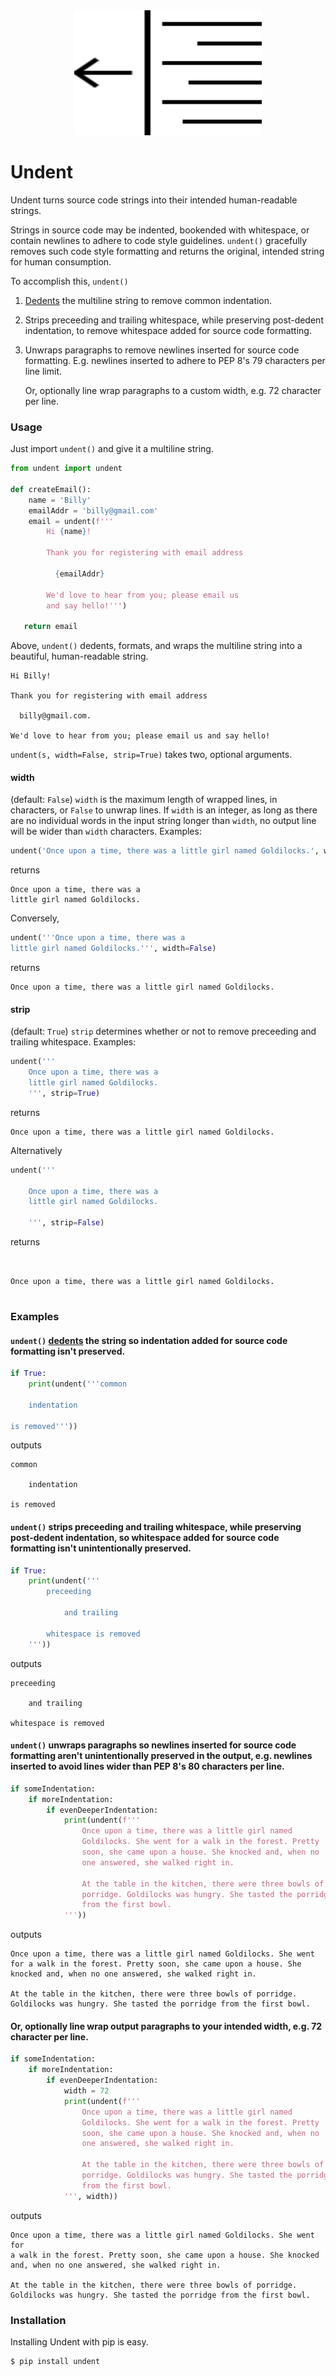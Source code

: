 <div align="center">
  <img src="logo.svg" width="300px" height="200px" alt="Undent">
</div>


# Undent

Undent turns source code strings into their intended human-readable
strings.

Strings in source code may be indented, bookended with whitespace, or
contain newlines to adhere to code style guidelines. `undent()`
gracefully removes such code style formatting and returns the original,
intended string for human consumption.

To accomplish this, `undent()`

  1. [Dedents](https://docs.python.org/3/library/textwrap.html#textwrap.dedent)
     the multiline string to remove common indentation.

  2. Strips preceeding and trailing whitespace, while preserving
     post-dedent indentation, to remove whitespace added for source code
     formatting.

  3. Unwraps paragraphs to remove newlines inserted for source code
     formatting. E.g. newlines inserted to adhere to PEP 8's 79
     characters per line limit.

     Or, optionally line wrap paragraphs to a custom width, e.g. 72
     character per line.


### Usage

Just import `undent()` and give it a multiline string.

```python
from undent import undent

def createEmail():
    name = 'Billy'
    emailAddr = 'billy@gmail.com'
    email = undent(f'''
        Hi {name}!

        Thank you for registering with email address

          {emailAddr}

        We'd love to hear from you; please email us
        and say hello!''')

   return email
```

Above, `undent()` dedents, formats, and wraps the multiline string into
a beautiful, human-readable string.

```
Hi Billy!

Thank you for registering with email address

  billy@gmail.com.

We'd love to hear from you; please email us and say hello!
```

`undent(s, width=False, strip=True)` takes two, optional arguments.

#### width

(default: `False`) `width` is the maximum length of wrapped lines, in
characters, or `False` to unwrap lines. If `width` is an integer, as
long as there are no individual words in the input string longer than
`width`, no output line will be wider than `width` characters. Examples:

```python
undent('Once upon a time, there was a little girl named Goldilocks.', width=30)
```

returns

```
Once upon a time, there was a
little girl named Goldilocks.
```

Conversely,

```python
undent('''Once upon a time, there was a
little girl named Goldilocks.''', width=False)
```

returns

```
Once upon a time, there was a little girl named Goldilocks.
```

#### strip

(default: `True`) `strip` determines whether or not to remove preceeding
and trailing whitespace. Examples:

```python
undent('''
    Once upon a time, there was a
    little girl named Goldilocks.
    ''', strip=True)
```

returns

```
Once upon a time, there was a little girl named Goldilocks.
````

Alternatively

```python
undent('''

    Once upon a time, there was a
    little girl named Goldilocks.

    ''', strip=False)
```

returns

```


Once upon a time, there was a little girl named Goldilocks.


```


### Examples

#### `undent()` [dedents](https://docs.python.org/3/library/textwrap.html#textwrap.dedent) the string so indentation added for source code formatting isn't preserved.

```python
if True:
    print(undent('''common

    indentation

is removed'''))
```

outputs

```
common

    indentation

is removed
```

#### `undent()` strips preceeding and trailing whitespace, while preserving post-dedent indentation, so whitespace added for source code formatting isn't unintentionally preserved.

```python
if True:
    print(undent('''
        preceeding

            and trailing

        whitespace is removed
    '''))
```

outputs

```
preceeding

    and trailing

whitespace is removed
```

#### `undent()` unwraps paragraphs so newlines inserted for source code formatting aren't unintentionally preserved in the output, e.g. newlines inserted to avoid lines wider than PEP 8's 80 characters per line.

```python
if someIndentation:
    if moreIndentation:
        if evenDeeperIndentation:
            print(undent(f'''
                Once upon a time, there was a little girl named
                Goldilocks. She went for a walk in the forest. Pretty
                soon, she came upon a house. She knocked and, when no
                one answered, she walked right in.
            
                At the table in the kitchen, there were three bowls of
                porridge. Goldilocks was hungry. She tasted the porridge
                from the first bowl.
            '''))
```

outputs

```
Once upon a time, there was a little girl named Goldilocks. She went for a walk in the forest. Pretty soon, she came upon a house. She knocked and, when no one answered, she walked right in.

At the table in the kitchen, there were three bowls of porridge. Goldilocks was hungry. She tasted the porridge from the first bowl.
```

#### Or, optionally line wrap output paragraphs to your intended width, e.g. 72 character per line.

```python
if someIndentation:
    if moreIndentation:
        if evenDeeperIndentation:
            width = 72
            print(undent(f'''
                Once upon a time, there was a little girl named
                Goldilocks. She went for a walk in the forest. Pretty
                soon, she came upon a house. She knocked and, when no
                one answered, she walked right in.
            
                At the table in the kitchen, there were three bowls of
                porridge. Goldilocks was hungry. She tasted the porridge
                from the first bowl.
            ''', width))
```

outputs

```
Once upon a time, there was a little girl named Goldilocks. She went for
a walk in the forest. Pretty soon, she came upon a house. She knocked
and, when no one answered, she walked right in.

At the table in the kitchen, there were three bowls of porridge.
Goldilocks was hungry. She tasted the porridge from the first bowl.
```


### Installation

Installing Undent with pip is easy.

```
$ pip install undent
```